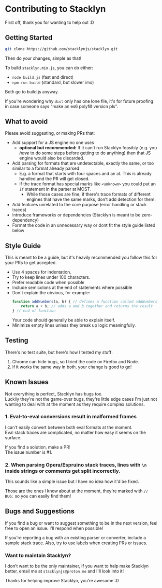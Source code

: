 # Contributing to Stacklyn

First off, thank you for wanting to help out :D

## Getting Started

```bash
git clone https://github.com/stacklynjs/stacklyn.git
```

Then do your changes, simple as that!

To build `stacklyn.min.js`, you can do either:
- `node build.js` (fast and direct)
- `npm run build` (standard, but slower imo)

Both go to build.js anyway.

If you're wondering why `dist` only has one lone file, it's for future proofing in case someone says "make an es6 polyfill version pls".

## What to avoid

Please avoid suggesting, or making PRs that:
- Add support for a JS engine no one uses
  - **optional but recommended:**
    If it can't run Stacklyn feasibly (e.g. you *have* to do some steps before getting to do anything) then that JS engine would also be discarded.
- Add parsing for formats that are undetectable, exactly the same, or too similar to a format already parsed
    - E.g. a format that starts with four spaces and an at. This is already handled and the PR will get closed.
    - If the trace format has special marks like `<unknown>` you could put an `if` statement in the parser at MOST.
      - While those cases are fine, if there's trace formats of different engines that have the same marks, don't add detection for them.
- Add features unrelated to the core purpose (error handling or stack traces)
- Introduce frameworks or dependencies (Stacklyn is meant to be zero-dependency)
- Format the code in an unnecessary way or dont fit the style guide listed below

## Style Guide
This is meant to be a guide, but it's heavily recommended you follow this for your PRs to get accepted.

- Use 4 spaces for indentation.
- Try to keep lines under 100 characters.
- Prefer readable code when possible
- Include semicolons at the end of statements where possible
- Don't explain the obvious, for example:
  ```js
  function addNumbers(a, b) { // defines a function called addNumbers that takes a and b
      return a + b; // adds a and b together and returns the result
  } // end of function
  ```
  Your code should generally be able to explain itself.
- Minimize empty lines unless they break up logic meaningfully.

## Testing
There's no test suite, but here's how I tested my stuff:

1. Chrome can hide bugs, so I tried the code on Firefox and Node.
2. If it works the same way in both, your change is good to go!

## Known Issues
Not everything is perfect, Stacklyn has bugs too.  
Luckily they're not the game-over bugs, they're little edge cases I'm just not wanting to deal with at the moment as they require complex solutions.

### 1. Eval-to-eval conversions result in malformed frames
I can't easily convert between both eval formats at the moment.  
Eval stack traces are complicated, no matter how easy it seems on the surface.  
  
If you find a solution, make a PR!  
The issue number is #1.

### 2. When parsing Opera/Espruino stack traces, lines with `\n` inside strings or comments get split incorrectly.
This sounds like a simple issue but I have no idea how it'd be fixed.

Those are the ones I know about at the moment, they're marked with `// BUG:` so you can easily find them!

## Bugs and Suggestions

If you find a bug or want to suggest something to be in the next version, feel free to open an issue. I'll respond when possible!

If you're reporting a bug with an existing parser or converter, include a sample stack trace.
Also, try to use labels when creating PRs or issues.

### Want to maintain Stacklyn?
I don't want to be the only maintainer, if you want to help make Stacklyn better, email me at `stacklynjs@proton.me` and I'll look into it!

Thanks for helping improve Stacklyn, you're awesome :D